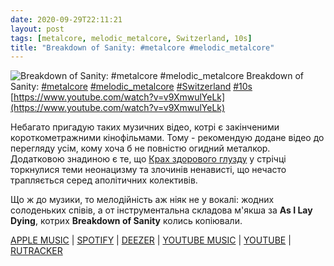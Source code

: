 ```yaml
---
date: 2020-09-29T22:11:21
layout: post
tags: [metalcore, melodic_metalcore, Switzerland, 10s]
title: "Breakdown of Sanity: #metalcore #melodic_metalcore"
---
```

![Breakdown of Sanity: #metalcore #melodic_metalcore](https://i.ytimg.com/vi/v9XmwulYeLk/maxresdefault.jpg)
Breakdown of Sanity: [#metalcore](/tags/#metalcore) [#melodic_metalcore](/tags/#melodic_metalcore) [#Switzerland](/tags/#Switzerland) [#10s](/tags/#10s) [https://www.youtube.com/watch?v=v9XmwulYeLk](https://www.youtube.com/watch?v=v9XmwulYeLk)

Небагато пригадую таких музичних відео, котрі є закінченими короткометражними кінофільмами. Тому - рекомендую додане відео до перегляду усім, кому хоча б не повністю огидний металкор. Додатковою знадиною є те, що [ Крах здорового глузду](https://t.me/vast_space_unexplored/3746) у стрічці торкнулися теми неонацизму та злочинів ненависті, що нечасто трапляється серед аполітичних колективів.

Що ж до музики, то мелодійність аж ніяк не у вокалі: жодних солоденьких співів, а от інструментальна складова м&#39;якша за **As I Lay Dying**, котрих **Breakdown of Sanity** колись копіювали.

[APPLE MUSIC](https://music.apple.com/ru/album/perception/715259531) | [SPOTIFY](https://open.spotify.com/album/6zc9Wh5qCagfHMNEj8AueP) | [DEEZER](https://open.spotify.com/album/6zc9Wh5qCagfHMNEj8AueP) | [YOUTUBE MUSIC](https://music.youtube.com/playlist?list=OLAK5uy_lp2YxyPe4HSNUYhtCeDcLw3XcUHCxBm5Q) | [YOUTUBE](https://www.youtube.com/playlist?list=OLAK5uy_kEEyw7KuRdfnDdEmepT9FQ4MVv_nG4CF8) | [RUTRACKER](https://rutracker.org/forum/viewtopic.php?t=3888728)